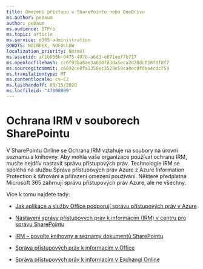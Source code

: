 ```yaml
---
title: Omezení přístupu v SharePointu nebo OneDrivu
ms.author: pebaum
author: pebaum
ms.audience: ITPro
ms.topic: article
ms.service: o365-administration
ROBOTS: NOINDEX, NOFOLLOW
localization_priority: Normal
ms.assetid: af1b936b-0475-497b-a6d3-e671aef7b717
ms.openlocfilehash: cc6f93ba8ae3a030f83da5eca2d28dcf38f0f8f7
ms.sourcegitcommit: c6692ce0fa1358ec3529e59ca0ecdfdea4cdc759
ms.translationtype: MT
ms.contentlocale: cs-CZ
ms.lasthandoff: 09/15/2020
ms.locfileid: "47800889"
---
```

# <a name="irm-protection-to-sharepoint-files"></a>Ochrana IRM v souborech SharePointu


V SharePointu Online se Ochrana IRM vztahuje na soubory na úrovni seznamu a knihovny. Aby mohla vaše organizace používat ochranu IRM, musíte nejdřív nastavit správu přístupových práv. Technologie IRM se spoléhá na službu Správa přístupových práv Azure z Azure Information Protection k šifrování a přiřazení omezení používání. Některé předplatná Microsoft 365 zahrnují správu přístupových práv Azure, ale ne všechny. 

Více k tomu najdete tady:

- [Jak aplikace a služby Office podporují správu přístupových práv v Azure](https://docs.microsoft.com/azure/information-protection/understand-explore/office-apps-services-support)

- [Nastavení správy přístupových práv k informacím (IRM) v centru pro správu SharePointu](https://docs.microsoft.com/microsoft-365/compliance/set-up-irm-in-sp-admin-center)

- [IRM – povolte knihovny a seznamy dokumentů SharePointu](https://docs.microsoft.com/microsoft-365/compliance/set-up-irm-in-sp-admin-center#irm-enable-sharepoint-document-libraries-and-lists).

- [Správa přístupových práv k informacím v Office](https://support.office.com/Article/Information-Rights-Management-in-Office-c7a70797-6b1e-493f-acf7-92a39b85e30c)

- [Správa přístupových práv k informacím v Exchangi Online](https://docs.microsoft.com/microsoft-365/compliance/information-rights-management-in-exchange-online)


